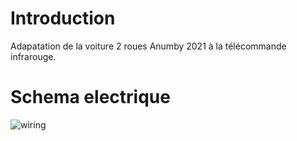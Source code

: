 # Introduction
Adapatation de la voiture 2 roues Anumby 2021 à la télécommande infrarouge.
# Schema electrique
![wiring](./images/wiring.png)

